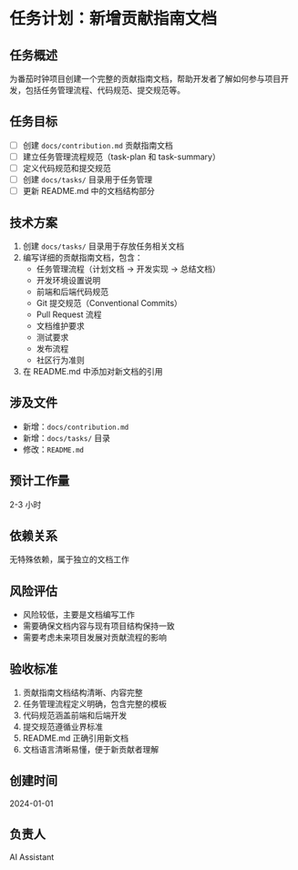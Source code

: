 # 任务计划：新增贡献指南文档

## 任务概述
为番茄时钟项目创建一个完整的贡献指南文档，帮助开发者了解如何参与项目开发，包括任务管理流程、代码规范、提交规范等。

## 任务目标
- [ ] 创建 `docs/contribution.md` 贡献指南文档
- [ ] 建立任务管理流程规范（task-plan 和 task-summary）
- [ ] 定义代码规范和提交规范
- [ ] 创建 `docs/tasks/` 目录用于任务管理
- [ ] 更新 README.md 中的文档结构部分

## 技术方案
1. 创建 `docs/tasks/` 目录用于存放任务相关文档
2. 编写详细的贡献指南文档，包含：
   - 任务管理流程（计划文档 → 开发实现 → 总结文档）
   - 开发环境设置说明
   - 前端和后端代码规范
   - Git 提交规范（Conventional Commits）
   - Pull Request 流程
   - 文档维护要求
   - 测试要求
   - 发布流程
   - 社区行为准则
3. 在 README.md 中添加对新文档的引用

## 涉及文件
- 新增：`docs/contribution.md`
- 新增：`docs/tasks/` 目录
- 修改：`README.md`

## 预计工作量
2-3 小时

## 依赖关系
无特殊依赖，属于独立的文档工作

## 风险评估
- 风险较低，主要是文档编写工作
- 需要确保文档内容与现有项目结构保持一致
- 需要考虑未来项目发展对贡献流程的影响

## 验收标准
1. 贡献指南文档结构清晰、内容完整
2. 任务管理流程定义明确，包含完整的模板
3. 代码规范涵盖前端和后端开发
4. 提交规范遵循业界标准
5. README.md 正确引用新文档
6. 文档语言清晰易懂，便于新贡献者理解

## 创建时间
2024-01-01

## 负责人
AI Assistant 